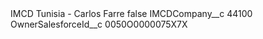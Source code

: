 <?xml version="1.0" encoding="UTF-8"?>
<CustomMetadata xmlns="http://soap.sforce.com/2006/04/metadata" xmlns:xsi="http://www.w3.org/2001/XMLSchema-instance" xmlns:xsd="http://www.w3.org/2001/XMLSchema">
    <label>IMCD Tunisia - Carlos Farre</label>
    <protected>false</protected>
    <values>
        <field>IMCDCompany__c</field>
        <value xsi:type="xsd:string">44100</value>
    </values>
    <values>
        <field>OwnerSalesforceId__c</field>
        <value xsi:type="xsd:string">0050O0000075X7X</value>
    </values>
</CustomMetadata>
